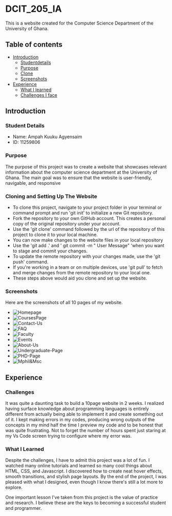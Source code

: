 # DCIT_205_IA

This is a website created for the Computer Science Department of the University of Ghana. 

## Table of contents
- [Introduction](#introduction)
  - [Studentdetails](#Student-Details)
  - [Purpose](#Purpose)
  - [Clone](#Cloning-and-Setting-Up-The-Website)
  - [Screenshots](#Screenshots)
- [Experience](#Experience)
  - [What I learned](#what-i-learned)
  - [Challenges I face](#challenges)

## Introduction

### Student Details
- Name: Ampah Kuuku Agyensaim
- ID: 11259806


### Purpose
The purpose of this project was to create a website that showcases relevant information about the computer science department at the University of Ghana. The main goal was to ensure that the website is user-friendly, navigable, and responsive


### Cloning and Setting Up The Website
- To clone this project, navigate to your project folder in your terminal or command prompt and run 'git init' to initialize a new Git repository.
- Fork the repository to your own GitHub account. This creates a personal copy of the original repository under your account.
- Use the 'git clone' command followed by the url of the repository of this project to clone it to your local machine.
- You can now make changes to the website files in your local repository
- Use the 'git add .' and ' git commit -m " User Message" 'when you want to stage and commit your changes.
- To update the remote repository with your changes made, use the 'git push' command.
- If you're working in a team or on multiple devices, use 'git pull' to fetch and merge changes from the remote repository to your local one.
- These steps above would aid you clone and set up the website.

### Screenshots
Here are the screenshots of all 10 pages of my website.
- ![Homepage](screenshots/Homepage.png)
- ![CoursesPage](<screenshots/Courses Page.png>)
- ![Contact-Us](<screenshots/Contact Us Page.png>)
- ![FAQ](<screenshots/FAQ page.png>)
- ![Faculty](<screenshots/Faculty Page.png>)
- ![Events](<screenshots/Events Page.png>)
- ![About-Us](<screenshots/About Us Page.png>)
- ![Undergraduate-Page](<screenshots/Undergraduate Page.png>)
- ![PHD-Page](<screenshots/PHD course page.png>)
- ![Mphil&Msc](<screenshots/Mphil & Msc Page.png>)



## Experience

### Challenges
 It was quite a daunting task to build a 10page website in 2 weeks. I realized having surface knowledge about programming languages is entirely different from actually being able to implement it and create something out of it. I kept making errors in my codes, producing wrong outputs of the concepts in my mind half the time I preview my code and to be honest that was quite frustrating. Not to forget the number of hours spent just staring at my Vs Code screen trying to configure where my error was.

### What I Learned
Despite the challenges, I have to admit this project was a lot of fun. I watched many online tutorials and learned so many cool things about HTML, CSS, and Javascript. I discovered how to create neat hover effects, smooth transitions, and stylish page layouts. By the end of the project, I was pleased with what I designed, even though I know there's still a lot more to explore.

One important lesson I've taken from this project is the value of practice and research. I believe these are the keys to becoming a successful student and programmer.




